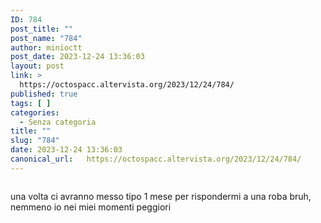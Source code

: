 ```yaml
---
ID: 784
post_title: ""
post_name: "784"
author: minioctt
post_date: 2023-12-24 13:36:03
layout: post
link: >
  https://octospacc.altervista.org/2023/12/24/784/
published: true
tags: [ ]
categories:
  - Senza categoria
title: ""
slug: "784"
date: 2023-12-24 13:36:03
canonical_url:   https://octospacc.altervista.org/2023/12/24/784/
---
```

<!-- wp:image {"id":783,"sizeSlug":"large"} -->
<figure class="wp-block-image size-large"><img src="https://octospacc.github.io/microblog-mirror/assets/uploads/2023/12/20231224_1334592845399631867085264-320x320.jpg" alt="" class="wp-image-783"/></figure>
<!-- /wp:image -->

<!-- wp:paragraph -->
<p markdown="1">una volta ci avranno messo tipo 1 mese per rispondermi a una roba bruh, nemmeno io nei miei momenti peggiori</p>
<!-- /wp:paragraph -->